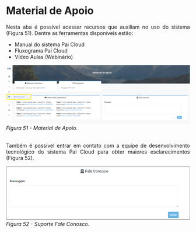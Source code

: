 # Material de Apoio

<p style="text-align: justify;">Nesta aba é possível acessar recursos que auxiliam no uso do sistema (Figura 51). Dentre as ferramentas disponíveis estão: </p>
<ul>
<li>Manual do sistema Pai Cloud</li>
<li>Fluxograma Pai Cloud</li>
<li>Vídeo Aulas (Webinário)</li>
</ul>

![Login](img/MaterialApoio.png)<br>
*Figura 51 - Material de Apoio*. <br><br>

<p style="text-align: justify;">Também é possível entrar em contato com a equipe de desenvolvimento tecnológico do sistema Pai Cloud para obter maiores esclarecimentos (Figura 52). </p>

![Login](img/Fale%20conosco.png)<br>
*Figura 52 - Suporte Fale Conosco*. <br><br>
